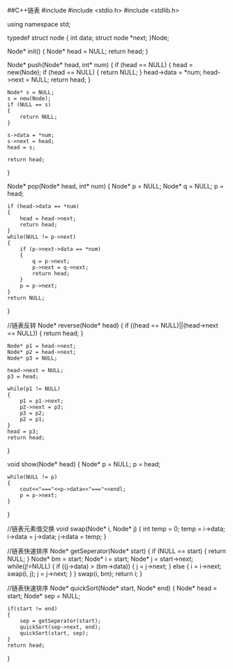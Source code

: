 ##C++链表
#include <iostream>
#include <stdio.h>
#include <stdlib.h>

using namespace std;

typedef struct node
{
	int data;
	struct node *next;
}Node;

Node* init()
{
	Node* head = NULL;
	return head;
}

Node* push(Node* head, int* num)
{
	if (head == NULL)
	{
		head = new(Node);
		if (head == NULL)
		{
			return NULL;
		}
		head->data = *num;
		head->next = NULL;
		return head;
	}

	Node* s = NULL;
	s = new(Node);
	if (NULL == s)
	{
		return NULL;
	}

	s->data = *num;
	s->next = head;
	head = s;

	return head;
}

Node* pop(Node* head, int* num)
{
	Node* p = NULL;
	Node* q = NULL;
	p = head;

	if (head->data == *num)
	{
		head = head->next;
		return head;
	}
	while(NULL != p->next)
	{
		if (p->next->data == *num)
		{
			q = p->next;
			p->next = q->next;
			return head;
		}
		p = p->next;
	}
	return NULL;
}

//链表反转
Node* reverse(Node* head)
{
	if ((head == NULL)||(head->next == NULL))
	{
		return head;
	}

	Node* p1 = head->next;
	Node* p2 = head->next;
	Node* p3 = NULL;

	head->next = NULL;
	p3 = head;

	while(p1 != NULL)
	{
		p1 = p1->next;
		p2->next = p3;
		p3 = p2;
		p2 = p1;
	}
	head = p3;
	return head;
}

void show(Node* head)
{
	Node* p = NULL;
	p = head;

	while(NULL != p)
	{
		cout<<"==="<<p->data<<"==="<<endl;
		p = p->next;
	}
}

//链表元素值交换
void swap(Node* i, Node* j) 
{
	int temp = 0;
	temp = i->data;
	i->data = j->data;
	j->data = temp;
}

//链表快速排序
Node* getSeperator(Node* start)
{
	if (NULL == start)
	{
		return NULL;
	}
	Node* bm = start;
	Node* i = start;
	Node* j = start->next;
	while(j!=NULL)
	{
		if ((j->data) > (bm->data))
		{
			j = j->next;
		}
		else
		{
			i = i->next;
			swap(i, j);
			j = j->next;
		}
	}
	swap(i, bm);
	return i;
}

//链表快速排序
Node* quickSort(Node* start, Node* end)
{
	Node* head = start;
	Node* sep = NULL;

	if(start != end)
	{
		sep = getSeperator(start);
		quickSort(sep->next, end);
		quickSort(start, sep);
	}
	return head;
}
